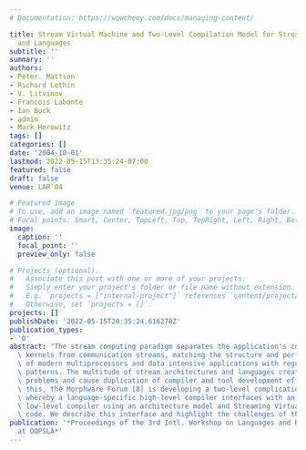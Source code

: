 ```yaml
---
# Documentation: https://wowchemy.com/docs/managing-content/

title: Stream Virtual Machine and Two-Level Compilation Model for Streaming Architectures
  and Languages
subtitle: ''
summary: ''
authors:
- Peter. Mattson
- Richard Lethin
- V. Litvinov
- Francois Labonte
- Ian Buck
- admin
- Mark Horowitz 
tags: []
categories: []
date: '2004-10-01'
lastmod: 2022-05-15T13:35:24-07:00
featured: false
draft: false
venue: LAR'04

# Featured image
# To use, add an image named `featured.jpg/png` to your page's folder.
# Focal points: Smart, Center, TopLeft, Top, TopRight, Left, Right, BottomLeft, Bottom, BottomRight.
image:
  caption: ''
  focal_point: ''
  preview_only: false

# Projects (optional).
#   Associate this post with one or more of your projects.
#   Simply enter your project's folder or file name without extension.
#   E.g. `projects = ["internal-project"]` references `content/project/deep-learning/index.md`.
#   Otherwise, set `projects = []`.
projects: []
publishDate: '2022-05-15T20:35:24.616278Z'
publication_types:
- '0'
abstract: "The stream computing paradigm separates the application's computational\
  \ kernels from communication streams, matching the structure and performance constraints\
  \ of modern multiprocessors and data intensive applications with regular communication\
  \ patterns. The multitude of stream architectures and languages create interoperability\
  \ problems and cause duplication of compiler and tool development efforts. To address\
  \ this, the Morphware Forum [8] is developing a two-level complication process,\
  \ whereby a language-specific high-level compiler interfaces with an architecture-specific\
  \ low-level compiler using an architecture model and Streaming Virtual Machine [7]\
  \ code. We describe this interface and highlight the challenges of this approach. "
publication: '*Proceedings of the 3rd Intl. Workshop on Languages and Runtimes (LaR)
  at OOPSLA*'
---
```

